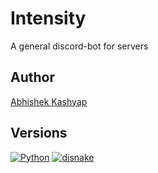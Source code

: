 # Intensity

A general discord-bot for servers

## Author

[Abhishek Kashyap](https://github.com/Abhishek10351)

## Versions

 [![Python][1]][2]
 [![disnake][3]][4]

[1]: https://img.shields.io/badge/py-3.9-green
[2]: https://www.python.org/downloads
[3]: https://img.shields.io/badge/disnake-2.0.0a3-green
[4]: https://pypi.org/project/disnake/]
